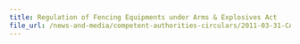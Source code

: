 ```yaml
---
title: Regulation of Fencing Equipments under Arms & Explosives Act 
file_url: /news-and-media/competent-authorities-circulars/2011-03-31-CA.pdf
---
```


